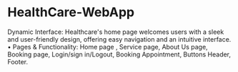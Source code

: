 # HealthCare-WebApp
Dynamic Interface: Healthcare's home page welcomes users with a sleek and user-friendly design, offering easy navigation and an intuitive interface. • Pages &amp; Functionality: Home page , Service page, About Us page, Booking page, Login/sign in/Logout, Booking Appointment, Buttons Header, Footer.
